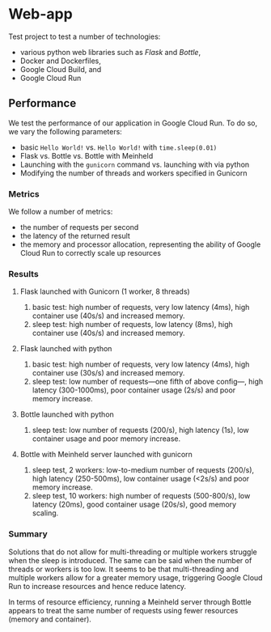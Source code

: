 # Web-app
Test project to test a number of technologies:
* various python web libraries such as _Flask_ and _Bottle_,
* Docker and Dockerfiles,
* Google Cloud Build, and
* Google Cloud Run

## Performance
We test the performance of our application in Google Cloud Run.
 To do so, we vary the following parameters:
 * basic `Hello World!`  vs. `Hello World!` with 
 `time.sleep(0.01)`
 * Flask vs. Bottle vs. Bottle with Meinheld
 * Launching with the `gunicorn` command vs. launching with via
 python
 * Modifying the number of threads and workers specified in
 Gunicorn
 
 ### Metrics
 We follow a number of metrics:
 * the number of requests per second
 * the latency of the returned result
 * the memory and processor allocation, representing the
 ability of Google Cloud Run to correctly scale up resources
 
 ### Results
 1. Flask launched with Gunicorn (1 worker, 8 threads)
    1. basic test: high number of requests, very low latency
     (4ms), high container use (40s/s) and increased memory.
    2. sleep test: high number of requests, low latency (8ms),
     high container use (40s/s) and increased memory.
     
 2. Flask launched with python
    1. basic test: high number of requests, very low latency 
     (4ms), high container use (30s/s) and increased memory.
    2. sleep test: low number of requests—one fifth of above
     config—, high latency (300-1000ms), poor container usage 
     (2s/s) and poor memory increase.
 
 3. Bottle launched with python
    1. sleep test: low number of requests (200/s), high 
    latency (1s), low container usage and poor memory increase.
 
 4. Bottle with Meinheld server launched with gunicorn
    1. sleep test, 2 workers: low-to-medium number of requests 
     (200/s), high latency (250-500ms), low container usage 
     (<2s/s) and poor memory increase.
    2. sleep test, 10 workers: high number of requests 
     (500-800/s), low latency (20ms), good container usage 
     (20s/s), good memory scaling.
    
 ### Summary
 Solutions that do not allow for multi-threading or multiple
 workers struggle when the sleep is introduced. The same can
 be said when the number of threads or workers is too low. It
 seems to be that multi-threading and multiple workers allow
 for a greater memory usage, triggering Google Cloud Run to
 increase resources and hence reduce latency.
 
 In terms of resource efficiency, running a Meinheld server
 through Bottle appears to treat the same number of requests
 using fewer resources (memory and container).